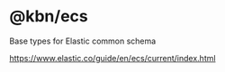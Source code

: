 # @kbn/ecs

Base types for Elastic common schema

https://www.elastic.co/guide/en/ecs/current/index.html